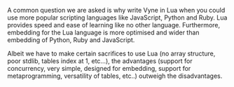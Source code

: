 <p>
  A common question we are asked is why write Vyne in Lua when you could use more popular scripting languages like JavaScript, Python and Ruby. Lua provides speed and
  ease of learning like no other language. Furthermore, embedding for the Lua language is more optimised and wider than embedding of Python, Ruby and JavaScript.
  
  Albeit we have to make certain sacrifices to use Lua (no array structure, poor stdlib, tables index at 1, etc...), the advantages (support for concurrency, very simple, designed for embedding, support for metaprogramming, versatility of tables, etc..) outweigh the disadvantages.
</p>
